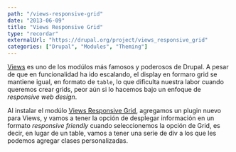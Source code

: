 ```yaml
---
path: "/views-responsive-grid"
date: "2013-06-09"
title: "Views Responsive Grid"
type: "recordar"
externalUrl: "https://drupal.org/project/views_responsive_grid"
categories: ["Drupal", "Modules", "Theming"]
---
```


[Views](http://drupal.org/project/views) es uno de los modúlos más famosos y poderosos de Drupal. A pesar de que en funcionalidad ha ido escalando, el display en formaro grid se mantiene igual, en formato de `table`, lo que dificulta nuestra labor cuando queremos crear grids, peor aún si lo hacemos bajo un enfoque de _responsive web design_.

Al instalar el modúlo [Views Responsive Grid](https://drupal.org/project/views_responsive_grid), agregamos un plugin nuevo para Views, y vamos a tener la opción de desplegar información en un formato _responsive friendly_ cuando seleccionemos la opción de Grid, es decir, en lugar de un table, vamos a tener una serie de div a los que les podemos agregar clases personalizadas.